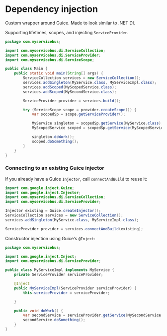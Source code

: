 # Dependency injection

Custom wrapper around Guice. Made to look similar to .NET DI.

Supporting lifetimes, scopes, and injecting `ServiceProvider`.

```java
package com.myservicebus;

import com.myservicebus.di.ServiceCollection;
import com.myservicebus.di.ServiceProvider;
import com.myservicebus.di.ServiceScope;

public class Main {
    public static void main(String[] args) {
        ServiceCollection services = new ServiceCollection();
        services.addSingleton(MyService.class, MyServiceImpl.class);
        services.addScoped(MyScopedService.class);
        services.addScoped(MySecondService.class);

        ServiceProvider provider = services.build();

        try (ServiceScope scope = provider.createScope()) {
            var scopedSp = scope.getServiceProvider();

            MyService singleton = scopedSp.getService(MyService.class);
            MyScopedService scoped = scopedSp.getService(MyScopedService.class);

            singleton.doWork();
            scoped.doSomething();
        }
    }
}
```

### Connecting to an existing Guice injector

If you already have a Guice `Injector`, call `connectAndBuild` to reuse it:

```java
import com.google.inject.Guice;
import com.google.inject.Injector;
import com.myservicebus.di.ServiceCollection;
import com.myservicebus.di.ServiceProvider;

Injector existing = Guice.createInjector();
ServiceCollection services = new ServiceCollection();
services.addSingleton(MyService.class, MyServiceImpl.class);

ServiceProvider provider = services.connectAndBuild(existing);
```

Constructor injection using Guice's `@Inject`:

```java
package com.myservicebus;

import com.google.inject.Inject;
import com.myservicebus.di.ServiceProvider;

public class MyServiceImpl implements MyService {
    private ServiceProvider serviceProvider;

    @Inject
    public MyServiceImpl(ServiceProvider serviceProvider) {
        this.serviceProvider = serviceProvider;

    }

    public void doWork() {
        var secondService = serviceProvider.getService(MySecondService.class);
        secondService.doSomething();
    }
}
```